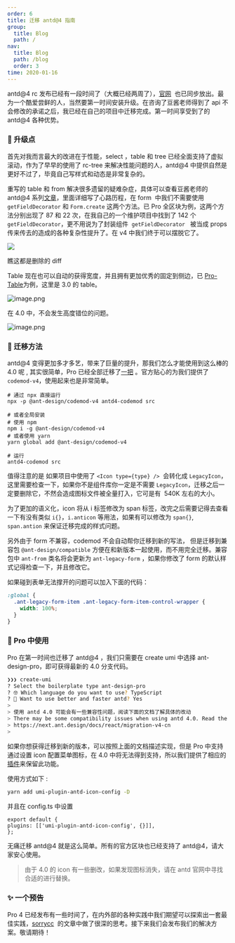 ```yaml
---
order: 6
title: 迁移 antd@4 指南
group: 
  title: Blog
  path: /
nav: 
  title: Blog
  path: /blog
  order: 3
time: 2020-01-16
---
```


antd@4 rc 发布已经有一段时间了（大概已经两周了），[官网](https://next.ant.design/index)  也已同步放出。最为一个酷爱尝鲜的人，当然要第一时间安装升级。在咨询了豆酱老师得到了 api 不会修改的承诺之后，我已经在自己的项目中迁移完成。第一时间享受到了的 antd@4 各种优势。

### 🚀 升级点

首先对我而言最大的改进在于性能，select ，table 和 tree 已经全面支持了虚拟滚动，作为了早早的使用了 rc-tree 来解决性能问题的人，antd@4 中提供自然是更好不过了，毕竟自己写样式和动态是非常复杂的。

重写的 table 和 from 解决很多遗留的疑难杂症，具体可以查看豆酱老师的 antd@4 系列[文章](https://www.zhihu.com/people/smith-jiang/activities)，里面详细写了心路历程，在 form  中我们不需要使用 `getFieldDecorator` 和 `Form.create` 这两个方法。已 Pro 全区块为例，这两个方法分别出现了 87 和 22 次，在我自己的一个维护项目中找到了 142 个 `getFieldDecorator`，更不用说为了封装组件  `getFieldDecorator`   被当成 props 传来传去的造成的各种复杂性提升了。在 v4 中我们终于可以摆脱它了。

![](https://gw.alipayobjects.com/zos/antfincdn/xJ0Xhrkwvu/8EA666B0-76C7-47AC-B999-9EE15D043215.png#align=left&display=inline&height=399&name=&originHeight=1800&originWidth=2880&status=done&style=none&width=639)

瞧这都是删除的 diff

Table 现在也可以自动的获得宽度，并且拥有更加优秀的固定到侧边，已 [Pro-Table](https://procomponents.ant.design/components/table)为例，这里是 3.0 的 table。

![image.png](https://gw.alipayobjects.com/zos/antfincdn/1nVM1VDeiz/a4ede9b8-1822-495d-9141-9c15107172a5.png)

在 4.0 中，不会发生高度错位的问题。

![image.png](https://gw.alipayobjects.com/zos/antfincdn/fyP4ANU8Eb/ea9962b9-a317-48b6-a37a-47b6eef9664a.png)

### 🚚 迁移方法

antd@4 变得更加多才多艺，带来了巨量的提升，那我们怎么才能使用到这么棒的 4.0 呢 , 其实很简单，Pro 已经全部迁移了[一把](https://github.com/ant-design/pro-blocks/issues/145) 。官方贴心的为我们提供了 `codemod-v4`，使用起来也是非常简单。

```shell
# 通过 npx 直接运行
npx -p @ant-design/codemod-v4 antd4-codemod src

# 或者全局安装
# 使用 npm
npm i -g @ant-design/codemod-v4
# 或者使用 yarn
yarn global add @ant-design/codemod-v4

# 运行
antd4-codemod src
```

值得注意的是 如果项目中使用了 `<Icon type={type} />`  会转化成 `LegacyIcon`，这里需要检查一下，如果你不是组件库你一定是不需要 `LegacyIcon`，迁移之后一定要删除它，不然会造成图标文件被全量打入，它可是有  540K 左右的大小。

为了更加的语义化，icon 将从 i 标签修改为 span 标签，改完之后需要记得去查看一下有没有类似 `i{}`，`i.anticon` 等用法，如果有可以修改为 `span{}`, `span.antion` 来保证迁移完成的样式问题。

另外由于 form 不兼容，codemod 不会自动帮你迁移到新的写法， 但是迁移到兼容包 `@ant-design/compatible` 方便在和新版本一起使用，而不用完全迁移。兼容包中 `ant-from` 类名将会更新为 `ant-legacy-form` ，如果你修改了 form 的默认样式记得检查一下，并且修改它。

如果碰到表单无法撑开的问题可以加入下面的代码：

```css
:global {
  .ant-legacy-form-item .ant-legacy-form-item-control-wrapper {
    width: 100%;
  }
}
```

### 💎 Pro 中使用

Pro 在第一时间也迁移了 antd@4 ，我们只需要在 create umi 中选择 ant-design-pro，即可获得最新的 4.0 分支代码。

```bash
❯❯❯ create-umi
? Select the boilerplate type ant-design-pro
? 🤓 Which language do you want to use? TypeScript
? 🦄 Want to use better and faster antd? Yes
>
> 使用 antd 4.0 可能会有一些兼容性问题，阅读下面的文档了解具体的改动
> There may be some compatibility issues when using antd 4.0. Read the following documents for specific changes
> https://next.ant.design/docs/react/migration-v4-cn
>
```

如果你想获得迁移到新的版本，可以按照上面的文档描述实现，但是 Pro 中支持通过设置 icon 配置菜单图标，在 4.0 中将无法得到支持，所以我们提供了相应的[插件](https://github.com/umijs/umi-plugin-antd-icon-config)来保留此功能。

使用方式如下 :

```bash
yarn add umi-plugin-antd-icon-config -D
```

并且在 config.ts 中设置

  ```tsx | pure
export default {
  plugins: [['umi-plugin-antd-icon-config', {}]],
};
```

无痛迁移 antd@4 就是这么简单。所有的官方区块也已经支持了 antd@4，请大家安心使用。

> 由于 4.0 的 icon 有一些删改，如果发现图标消失，请在 antd 官网中寻找合适的进行替换。

### ✨ 一个预告

Pro 4 已经发布有一些时间了，在内外部的各种实践中我们期望可以探索出一套最佳实践，[sorrycc](https://github.com/sorrycc/blog/issues/90)  的文章中做了很深的思考。接下来我们会发布我们的解决方案。敬请期待！
